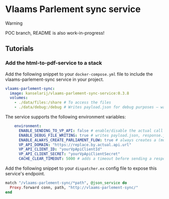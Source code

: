 # Vlaams Parlement sync service

> [!WARNING]  
> POC branch, README is also work-in-progress!


## Tutorials
### Add the html-to-pdf-service to a stack
Add the following snippet to your `docker-compose.yml` file to include the vlaams-parlement-sync service in your project.

```yml
vlaams-parlement-sync:
  image: kanselarij/vlaams-parlement-sync-service:0.3.8
  volumes:
    - ./data/files:/share # To access the files
    - ./data/debug:/debug # Writes payload.json for debug purposes — warning! it's a big file! your editor may struggle to open it
```

The service supports the following environment variables:

```yml
    environment:
      ENABLE_SENDING_TO_VP_API: false # enable/disable the actual call to the VP-API
      ENABLE_DEBUG_FILE_WRITING: true # writes payload.json, response.json, and pieces.json to /debug
      ENABLE_ALWAYS_CREATE_PARLIAMENT_FLOW: true # always creates a (mock) parliament-flow, even when ENABLE_SENDING_TO_VP_API is false
      VP_API_DOMAIN: "https://replace.by.actual.api.url"
      VP_API_CLIENT_ID: "yourVpApiClientId"
      VP_API_CLIENT_SECRET: "yourVpApiClientSecret"
      CACHE_CLEAR_TIMEOUT: 5000 # adds a timeout before sending a response, to give the cache time to clear.
```

Add the following snippet to your `dispatcher.ex` config file to expose this service's endpoint.

``` elixir
match "/vlaams-parlement-sync/*path", @json_service do
  Proxy.forward conn, path, "http://vlaams-parlement-sync/"
end
```
